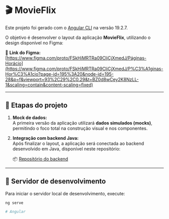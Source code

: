 # 🎬 MovieFlix

Este projeto foi gerado com o [Angular CLI](https://github.com/angular/angular-cli) na versão 19.2.7.

O objetivo é desenvolver o layout da aplicação **MovieFlix**, utilizando o design disponível no Figma:

🎨 **Link do Figma:**  
[https://www.figma.com/proto/FSkHiMRTRa09CljCjXmedJ/Páginas-Horácio](https://www.figma.com/proto/FSkHiMRTRa09CljCjXmedJ/P%C3%A1ginas-Hor%C3%A1cio?page-id=195%3A20&node-id=195-28&p=f&viewport=93%2C29%2C0.29&t=BZ0d8wCey2K8NzLL-1&scaling=contain&content-scaling=fixed)

---

## 🧪 Etapas do projeto

1. **Mock de dados:**  
   A primeira versão da aplicação utilizará **dados simulados (mocks)**, permitindo o foco total na construção visual e nos componentes.

2. **Integração com backend Java:**  
   Após finalizar o layout, a aplicação será conectada ao backend desenvolvido em Java, disponível neste repositório:

   📦 [Repositório do backend](https://github.com/renanlessa/miniature-fortnight/tree/main/src/main/java/dev/flix/entity)

---

## 🚀 Servidor de desenvolvimento

Para iniciar o servidor local de desenvolvimento, execute:

```bash
ng serve

# Angular
